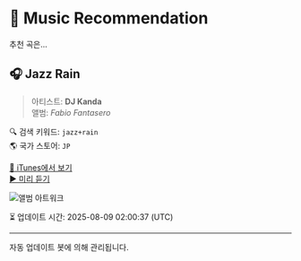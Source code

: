 
# 🎵 Music Recommendation

추천 곡은...

## 🎧 Jazz Rain  
> 아티스트: **DJ Kanda**  
> 앨범: _Fabio Fantasero_  

🔍 검색 키워드: `jazz+rain`  
🌎 국가 스토어: `JP`

[🔗 iTunes에서 보기](https://music.apple.com/jp/album/jazz-rain/1672063976?i=1672063980&uo=4)  
[▶️ 미리 듣기](https://audio-ssl.itunes.apple.com/itunes-assets/AudioPreview126/v4/2d/87/8c/2d878c04-46bf-b0a8-d65b-f45aa7c399c3/mzaf_7590272831051269201.plus.aac.p.m4a)

![앨범 아트워크](https://is1-ssl.mzstatic.com/image/thumb/Music116/v4/26/40/90/2640909b-f24b-a55c-2356-21b9161ee81b/732138582560_cover.jpg/100x100bb.jpg)

⏳ 업데이트 시간: 2025-08-09 02:00:37 (UTC)

---
자동 업데이트 봇에 의해 관리됩니다.
